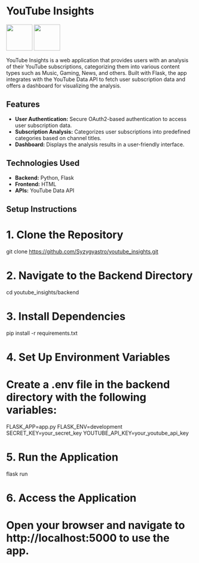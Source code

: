 
# YouTube Insights    
  <img src=https://github.com/user-attachments/assets/a8c4d640-d90e-41bc-8621-0a2e8bf22f41 width=70>    
  <img src=https://github.com/user-attachments/assets/e8f6ad5a-c56a-4b3a-aa00-938280a1ddff width=70>

YouTube Insights is a web application that provides users with an analysis of their YouTube subscriptions, categorizing them into various content types such as Music, Gaming, News, and others. Built with Flask, the app integrates with the YouTube Data API to fetch user subscription data and offers a dashboard for visualizing the analysis.

## Features

- **User Authentication:** Secure OAuth2-based authentication to access user subscription data.
- **Subscription Analysis:** Categorizes user subscriptions into predefined categories based on channel titles.
- **Dashboard:** Displays the analysis results in a user-friendly interface.

## Technologies Used

- **Backend:** Python, Flask
- **Frontend:** HTML
- **APIs:** YouTube Data API

## Setup Instructions

# 1. Clone the Repository
git clone https://github.com/Syzygyastro/youtube_insights.git

# 2. Navigate to the Backend Directory
cd youtube_insights/backend

# 3. Install Dependencies
pip install -r requirements.txt

# 4. Set Up Environment Variables
# Create a .env file in the backend directory with the following variables:
FLASK_APP=app.py
FLASK_ENV=development
SECRET_KEY=your_secret_key
YOUTUBE_API_KEY=your_youtube_api_key

# 5. Run the Application
flask run

# 6. Access the Application
# Open your browser and navigate to http://localhost:5000 to use the app.
